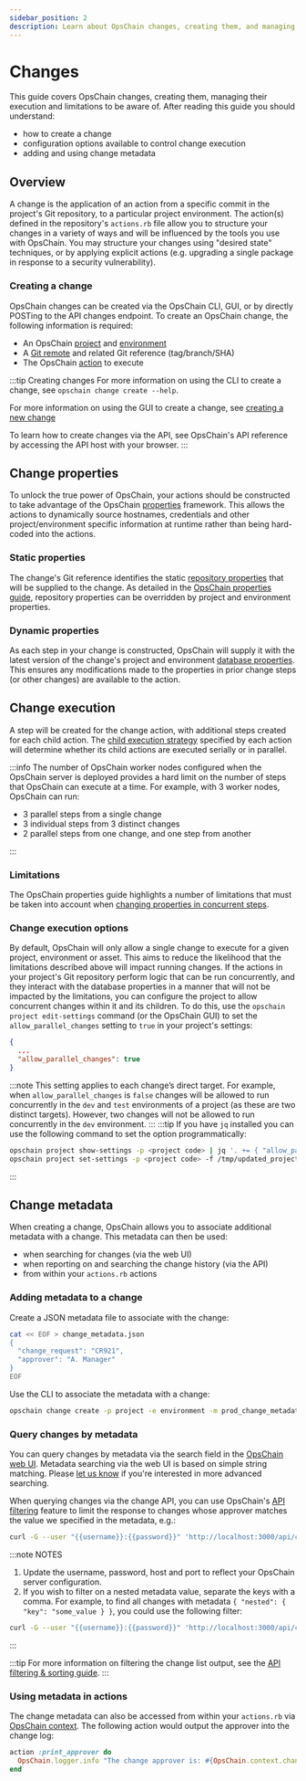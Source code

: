 ```yaml
---
sidebar_position: 2
description: Learn about OpsChain changes, creating them, and managing their execution.
---
```


# Changes

This guide covers OpsChain changes, creating them, managing their execution and limitations to be aware of. After reading this guide you should understand:

- how to create a change
- configuration options available to control change execution
- adding and using change metadata

## Overview

A change is the application of an action from a specific commit in the project's Git repository, to a particular project environment. The action(s) defined in the repository's `actions.rb` file allow you to structure your changes in a variety of ways and will be influenced by the tools you use with OpsChain. You may structure your changes using "desired state" techniques, or by applying explicit actions (e.g. upgrading a single package in response to a security vulnerability).

### Creating a change

OpsChain changes can be created via the OpsChain CLI, GUI, or by directly POSTing to the API changes endpoint. To create an OpsChain change, the following information is required:

- An OpsChain [project](/reference/concepts/concepts.md#project) and [environment](/reference/concepts/concepts.md#environment)
- A [Git remote](/reference/concepts/git-remotes.md) and related Git reference (tag/branch/SHA)
- The OpsChain [action](/reference/concepts/actions.md) to execute

:::tip Creating changes
For more information on using the CLI to create a change, see `opschain change create --help`.

For more information on using the GUI to create a change, see [creating a new change](/ui/environments.md#creating-a-new-change)

To learn how to create changes via the API, see OpsChain's API reference by accessing the API host with your browser.
:::

## Change properties

To unlock the true power of OpsChain, your actions should be constructed to take advantage of the OpsChain [properties](/reference/concepts/properties.md) framework. This allows the actions to dynamically source hostnames, credentials and other project/environment specific information at runtime rather than being hard-coded into the actions.

### Static properties

The change's Git reference identifies the static [repository properties](/reference/concepts/properties.md#git-repository) that will be supplied to the change. As detailed in the [OpsChain properties guide](/reference/concepts/properties.md#opschain-properties), repository properties can be overridden by project and environment properties.

### Dynamic properties

As each step in your change is constructed, OpsChain will supply it with the latest version of the change's project and environment [database properties](/reference/concepts/properties.md#database). This ensures any modifications made to the properties in prior change steps (or other changes) are available to the action.

## Change execution

A step will be created for the change action, with additional steps created for each child action. The [child execution strategy](/reference/concepts/actions.md#child-execution-strategy) specified by each action will determine whether its child actions are executed serially or in parallel.

:::info
The number of OpsChain worker nodes configured when the OpsChain server is deployed provides a hard limit on the number of steps that OpsChain can execute at a time. For example, with 3 worker nodes, OpsChain can run:

- 3 parallel steps from a single change
- 3 individual steps from 3 distinct changes
- 2 parallel steps from one change, and one step from another

:::

### Limitations

The OpsChain properties guide highlights a number of limitations that must be taken into account when [changing properties in concurrent steps](/reference/concepts/properties.md#changing-properties-in-concurrent-steps).

### Change execution options

By default, OpsChain will only allow a single change to execute for a given project, environment or asset. This aims to reduce the likelihood that the limitations described above will impact running changes. If the actions in your project's Git repository perform logic that can be run concurrently, and they interact with the database properties in a manner that will not be impacted by the limitations, you can configure the project to allow concurrent changes within it and its children. To do this, use the `opschain project edit-settings` command (or the OpsChain GUI) to set the `allow_parallel_changes` setting to `true` in your project's settings:

```json
{
  ...
  "allow_parallel_changes": true
}
```

:::note
This setting applies to each change’s direct target. For example, when `allow_parallel_changes` is `false` changes will be allowed to run concurrently in the `dev` and `test` environments of a project (as these are two distinct targets). However, two changes will not be allowed to run concurrently in the `dev` environment.
:::
:::tip
If you have `jq` installed you can use the following command to set the option programmatically:

```bash
opschain project show-settings -p <project code> | jq '. += { "allow_parallel_changes": true }' > /tmp/updated_project_settings.json
opschain project set-settings -p <project code> -f /tmp/updated_project_settings.json -y
```

:::

## Change metadata

When creating a change, OpsChain allows you to associate additional metadata with a change. This metadata can then be used:

- when searching for changes (via the web UI)
- when reporting on and searching the change history (via the API)
- from within your `actions.rb` actions

### Adding metadata to a change

Create a JSON metadata file to associate with the change:

```bash
cat << EOF > change_metadata.json
{
  "change_request": "CR921",
  "approver": "A. Manager"
}
EOF
```

Use the CLI to associate the metadata with a change:

```bash
opschain change create -p project -e environment -m prod_change_metadata.json -a action -g git_rev -G git_remote -y
```

### Query changes by metadata

You can query changes by metadata via the search field in the [OpsChain web UI](/getting-started/README.md#visit-the-opschain-web-ui). Metadata searching via the web UI is based on simple string matching. Please [let us know](mailto:opschain-support@limepoint.com) if you're interested in more advanced searching.

When querying changes via the change API, you can use OpsChain's [API filtering](/reference/api-filtering.md) feature to limit the response to changes whose approver matches the value we specified in the metadata, e.g.:

```bash
curl -G --user "{{username}}:{{password}}" 'http://localhost:3000/api/changes' --data-urlencode 'filter[metadata_approver_eq]=A. Manager'
```

:::note NOTES

1. Update the username, password, host and port to reflect your OpsChain server configuration.
2. If you wish to filter on a nested metadata value, separate the keys with a comma. For example, to find all changes with metadata `{ "nested": { "key": "some_value } }`, you could use the following filter:

```bash
curl -G --user "{{username}}:{{password}}" 'http://localhost:3000/api/changes' --data-urlencode 'filter[metadata_nested,key_eq]=some_value'
```

:::

:::tip
For more information on filtering the change list output, see the [API filtering & sorting guide](/reference/api-filtering.md).
:::

### Using metadata in actions

The change metadata can also be accessed from within your `actions.rb` via [OpsChain context](/reference/concepts/context.md). The following action would output the approver into the change log:

```ruby
action :print_approver do
  OpsChain.logger.info "The change approver is: #{OpsChain.context.change.metadata.approver}"
end
```
